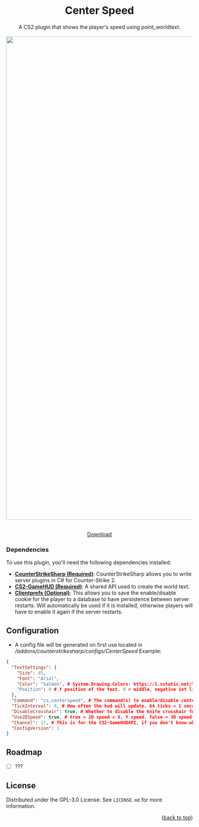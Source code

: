 <a name="readme-top"></a>

<!-- PROJECT LOGO -->
<br />
<div align="center">
  <h1 align="center">Center Speed</h1>
  <a align="center">A CS2 plugin that shows the player's speed using point_worldtext.</a><br><br>
  <img width="2316" height="1303" alt="image" src="https://github.com/user-attachments/assets/21325302-c076-48da-a151-afa2074dfc50" />


  <p align="center">
    <br />
    <a href="https://github.com/M-archand/CenterSpeed/releases/tag/1.0.0">Download</a>
  </p>
</div>

<!-- ABOUT THE PROJECT -->

### Dependencies

To use this plugin, you'll need the following dependencies installed:

- [**CounterStrikeSharp (Required)**](https://github.com/roflmuffin/CounterStrikeSharp): CounterStrikeSharp allows you to write server plugins in C# for Counter-Strike 2.
- [**CS2-GameHUD (Required)**](https://github.com/darkerz7/CS2-GameHUD): A shared API used to create the world text.
- [**Clientprefs (Optional)**](https://github.com/Cruze03/Clientprefs): This allows you to save the enable/disable cookie for the player to a database to have persistence between server restarts. Will automatically be used if it is installed, otherwise players will have to enable it again if the server restarts.

<!-- CONFIG -->

## Configuration

- A config file will be generated on first use located in _/addons/counterstrikesharp/configs/CenterSpeed_
Example:
```json
{
  "TextSettings": {
    "Size": 45,
    "Font": "Arial",
    "Color": "Salmon", # System.Drawing.Colors: https://i.sstatic.net/lsuz4.png
    "Position": 0 # Y position of the text. 0 = middle, negative int like -40 is lower, positive int like 40 is higher
  },
  "Command": "cs,centerspeed", # The command(s) to enable/disable centerspeed (!cs)
  "TickInterval": 4, # How often the hud will update. 64 ticks = 1 second.
  "DisableCrosshair": true, # Whether to disable the knife crosshair for the player while centerspeed is enabled
  "Use2DSpeed": true, # true = 2D speed = X, Y speed. false = 3D speed = X,Y,Z speed
  "Channel": 17, # This is for the CS2-GameHUDAPI, if you don't know what it does then leave it as is
  "ConfigVersion": 1
}

```

<!-- ROADMAP -->

## Roadmap

- [ ] ???

<!-- LICENSE -->

## License

Distributed under the GPL-3.0 License. See `LICENSE.md` for more information.

<p align="right">(<a href="#readme-top">back to top</a>)</p>
